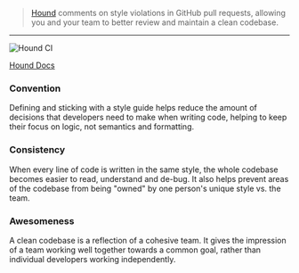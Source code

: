 > [Hound](https://houndci.com) comments on style violations in GitHub pull requests, allowing you and your team to better review and maintain a clean codebase.

---

![Hound CI](https://houndci.com/assets/home-page/hound_flow-e2ed46a7d9ff4d063128da9559ec58e2f9d6f48c8a77553cea56dedf8487c5d3.png)

[Hound Docs](https://houndci.com/configuration)

### Convention

Defining and sticking with a style guide helps reduce the amount of decisions that developers need to make when writing code, helping to keep their focus on logic, not semantics and formatting.

### Consistency

When every line of code is written in the same style, the whole codebase becomes easier to read, understand and de-bug. It also helps prevent areas of the codebase from being "owned" by one person's unique style vs. the team.

### Awesomeness

A clean codebase is a reflection of a cohesive team. It gives the impression of a team working well together towards a common goal, rather than individual developers working independently.

